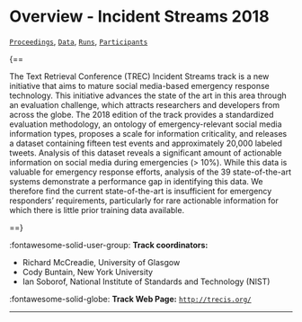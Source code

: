 # Overview - Incident Streams 2018

[`Proceedings`](./proceedings.md), [`Data`](./data.md), [`Runs`](./runs.md), [`Participants`](./participants.md)

{==

The Text Retrieval Conference (TREC) Incident Streams track is a new initiative that aims to mature social media-based emergency response technology. This initiative advances the state of the art in this area through an evaluation challenge, which attracts researchers and developers from across the globe. The 2018 edition of the track provides a standardized evaluation methodology, an ontology of emergency-relevant social media information types, proposes a scale for information criticality, and releases a dataset containing fifteen test events and approximately 20,000 labeled tweets. Analysis of this dataset reveals a significant amount of actionable information on social media during emergencies (> 10%). While this data is valuable for emergency response efforts, analysis of the 39 state-of-the-art systems demonstrate a performance gap in identifying this data. We therefore find the current state-of-the-art is insufficient for emergency responders’ requirements, particularly for rare actionable information for which there is little prior training data available.

==}

:fontawesome-solid-user-group: **Track coordinators:**

- Richard McCreadie, University of Glasgow 
- Cody Buntain, New York University 
- Ian Soborof, National Institute of Standards and Technology (NIST) 

:fontawesome-solid-globe: **Track Web Page:** [`http://trecis.org/`](http://trecis.org/) 

---

